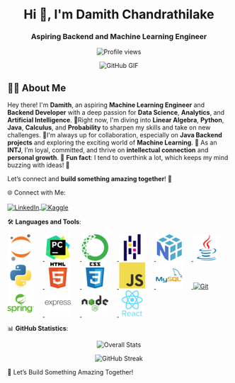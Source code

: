 <h1 align="center">Hi 👋, I'm Damith Chandrathilake</h1>
<h3 align="center">Aspiring Backend and Machine Learning Engineer</h3>

<p align="center">
  <img src="https://komarev.com/ghpvc/?username=damithch&label=Profile%20views&color=0e75b6&style=flat" alt="Profile views" />
</p>

<!-- Centered GIF under Profile Views -->
<p align="center">
  <img src="https://user-images.githubusercontent.com/74038190/229223263-cf2e4b07-2615-4f87-9c38-e37600f8381a.gif" alt="GitHub GIF" style="width: 150px; height: auto;" />
</p>


## 🧑‍💻 **About Me**

Hey there! I'm **Damith**, an aspiring **Machine Learning Engineer** and **Backend Developer** with a deep passion for **Data Science**, **Analytics**, and **Artificial Intelligence**. 🌱Right now, I'm diving into **Linear Algebra**, **Python**, **Java**, **Calculus**, and **Probability** to sharpen my skills and take on new challenges. 🚀I'm always up for collaboration, especially on **Java Backend projects** and exploring the exciting world of **Machine Learning**. 🧠
As an **INTJ**, I’m loyal, committed, and thrive on **intellectual connection** and **personal growth**. 💭
**Fun fact**: I tend to overthink a lot, which keeps my mind buzzing with ideas! 🤔

Let’s connect and **build something amazing together**! 🌟

🌐 Connect with Me:
<p align="left">
  <a href="https://www.linkedin.com/in/damith-chandrathilake-845949258/" target="_blank">
    <img align="center" src="https://raw.githubusercontent.com/rahuldkjain/github-profile-readme-generator/master/src/images/icons/Social/linked-in-alt.svg" alt="LinkedIn" height="30" width="40" />
  </a>
  <a href="https://www.kaggle.com/damithchandrathilake" target="_blank">
    <img align="center" src="https://raw.githubusercontent.com/rahuldkjain/github-profile-readme-generator/master/src/images/icons/Social/kaggle.svg" alt="Kaggle" height="30" width="40" />
  </a>
</p>

🛠 **Languages and Tools**:
<p align="left">
  <a href="https://jupyter.org/" target="_blank" rel="noreferrer">
    <img src="https://raw.githubusercontent.com/devicons/devicon/master/icons/jupyter/jupyter-original.svg" alt="Jupyter" width="60" height="60" style="margin-right: 20px;" />
  </a>
  <a href="https://www.jetbrains.com/pycharm/" target="_blank" rel="noreferrer">
    <img src="https://raw.githubusercontent.com/devicons/devicon/master/icons/pycharm/pycharm-original.svg" alt="PyCharm" width="60" height="60" style="margin-right: 20px;" />
  </a>
  <a href="https://www.anaconda.com/products/individual" target="_blank" rel="noreferrer">
    <img src="https://raw.githubusercontent.com/devicons/devicon/master/icons/anaconda/anaconda-original.svg" alt="Anaconda" width="60" height="60" style="margin-right: 20px;" />
  </a>
  <a href="https://pandas.pydata.org/" target="_blank" rel="noreferrer">
    <img src="https://raw.githubusercontent.com/devicons/devicon/master/icons/pandas/pandas-original.svg" alt="Pandas" width="60" height="60" style="margin-right: 20px;" />
  </a>
  <a href="https://numpy.org/" target="_blank" rel="noreferrer">
    <img src="https://raw.githubusercontent.com/devicons/devicon/master/icons/numpy/numpy-original.svg" alt="NumPy" width="60" height="60" style="margin-right: 20px;" />
  </a>
  <a href="https://www.java.com" target="_blank" rel="noreferrer">
    <img src="https://raw.githubusercontent.com/devicons/devicon/master/icons/java/java-original.svg" alt="Java" width="60" height="60" style="margin-right: 20px;" />
  </a>
  <a href="https://www.python.org" target="_blank" rel="noreferrer">
    <img src="https://raw.githubusercontent.com/devicons/devicon/master/icons/python/python-original.svg" alt="Python" width="60" height="60" style="margin-right: 20px;" />
  </a>
  <a href="https://www.w3schools.com/html/" target="_blank" rel="noreferrer">
    <img src="https://raw.githubusercontent.com/devicons/devicon/master/icons/html5/html5-original-wordmark.svg" alt="HTML" width="60" height="60" style="margin-right: 20px;" />
  </a>
  <a href="https://www.w3schools.com/css/" target="_blank" rel="noreferrer">
    <img src="https://raw.githubusercontent.com/devicons/devicon/master/icons/css3/css3-original-wordmark.svg" alt="CSS" width="60" height="60" style="margin-right: 20px;" />
  </a>
  <a href="https://developer.mozilla.org/en-US/docs/Web/JavaScript" target="_blank" rel="noreferrer">
    <img src="https://raw.githubusercontent.com/devicons/devicon/master/icons/javascript/javascript-original.svg" alt="JavaScript" width="60" height="60" style="margin-right: 20px;" />
  </a>
  <a href="https://www.mysql.com/" target="_blank" rel="noreferrer">
    <img src="https://raw.githubusercontent.com/devicons/devicon/master/icons/mysql/mysql-original-wordmark.svg" alt="MySQL" width="60" height="60" style="margin-right: 20px;" />
  </a>
  <a href="https://git-scm.com/" target="_blank" rel="noreferrer">
    <img src="https://www.vectorlogo.zone/logos/git-scm/git-scm-icon.svg" alt="Git" width="60" height="60" style="margin-right: 20px;" />
  </a>
  <a href="https://spring.io/projects/spring-boot" target="_blank" rel="noreferrer">
    <img src="https://raw.githubusercontent.com/devicons/devicon/master/icons/spring/spring-original-wordmark.svg" alt="Spring Boot" width="60" height="60" style="margin-right: 20px;" />
  </a>
  <a href="https://expressjs.com/" target="_blank" rel="noreferrer">
    <img src="https://raw.githubusercontent.com/devicons/devicon/master/icons/express/express-original-wordmark.svg" alt="Express" width="60" height="60" style="margin-right: 20px;" />
  </a>
  <a href="https://nodejs.org/en/" target="_blank" rel="noreferrer">
    <img src="https://raw.githubusercontent.com/devicons/devicon/master/icons/nodejs/nodejs-original-wordmark.svg" alt="NodeJS" width="60" height="60" style="margin-right: 20px;" />
  </a>
  <a href="https://reactjs.org/" target="_blank" rel="noreferrer">
    <img src="https://raw.githubusercontent.com/devicons/devicon/master/icons/react/react-original-wordmark.svg" alt="React" width="60" height="60" style="margin-right: 20px;" />
  </a>
</p>

📊 **GitHub Statistics**:
<div align="center">
  <img src="http://github-profile-summary-cards.vercel.app/api/cards/stats?username=damithch&theme=transparent" alt="Overall Stats" />
</div>


<p align="center">
  <img src="https://github-readme-streak-stats.herokuapp.com/?user=damithch&theme=transparent&hide_border=true&title_color=red&text_color=red" alt="GitHub Streak" />
</p>

🚀 Let’s Build Something Amazing Together!

